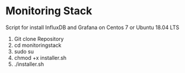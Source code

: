 # Monitoring Stack
Script for install InfluxDB and Grafana on Centos 7 or Ubuntu 18.04 LTS


1. Git clone Repository
2. cd monitoringstack
3. sudo su
4. chmod +x installer.sh
5. ./installer.sh
